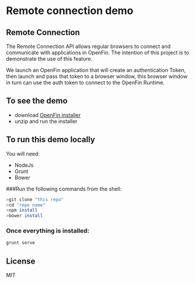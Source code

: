 # Remote connection demo

## Remote Connection
The Remote Connection API allows regular browsers to connect and communicate with applications in OpenFin. The intention of this project is to demonstrate the use of this feature.

We launch an OpenFin application that will create an authentication Token, then launch and pass that token to a browser window, this browser window in turn can use the auth token to connect to the OpenFin Runtime.

## To see the demo
* download [OpenFin installer](https://dl.openfin.co/services/download?fileName=remote-connect-demo&config=http://cdn.openfin.co/remote-connect-demo/app.json)
* unzip and run the installer

## To run this demo locally
You will need:

* NodeJs
* Grunt
* Bower

###Run the following commands from the shell:
```bash
>git clone "this repo"
>cd "repo name"
>npm install
>bower install
```

### Once everything is installed:
```bash
grunt serve
```

## License

MIT